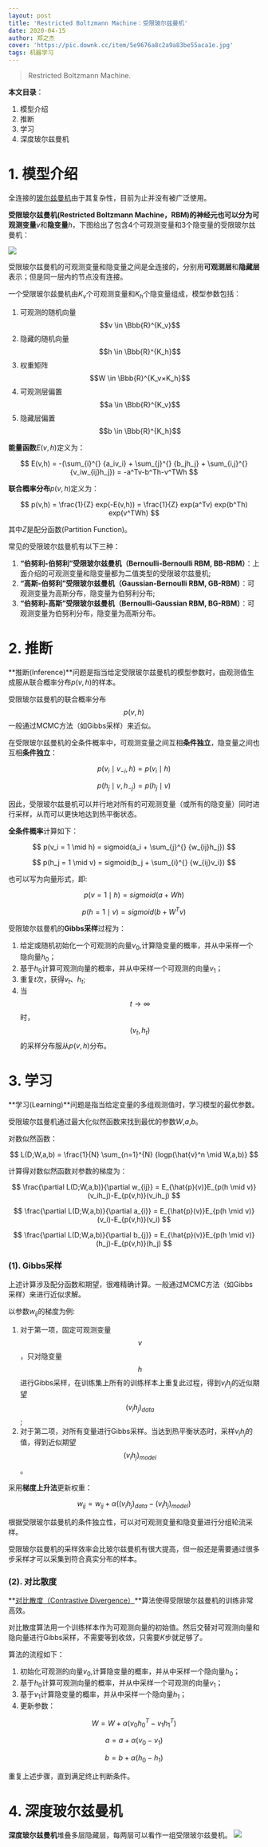 ```yaml
---
layout: post
title: 'Restricted Boltzmann Machine：受限玻尔兹曼机'
date: 2020-04-15
author: 郑之杰
cover: 'https://pic.downk.cc/item/5e9676a8c2a9a83be55aca1e.jpg'
tags: 机器学习
---
```


> Restricted Boltzmann Machine.

**本文目录**：
1. 模型介绍
2. 推断
3. 学习
4. 深度玻尔兹曼机


# 1. 模型介绍
全连接的[玻尔兹曼机](https://0809zheng.github.io/2020/04/14/boltzmann-machine.html)由于其复杂性，目前为止并没有被广泛使用。

**受限玻尔兹曼机(Restricted Boltzmann Machine，RBM)**的神经元也可以分为**可观测变量**$v$和**隐变量**$h$，下图给出了包含4个可观测变量和3个隐变量的受限玻尔兹曼机：

![](https://pic.downk.cc/item/5e967762c2a9a83be55b6723.jpg)

受限玻尔兹曼机的可观测变量和隐变量之间是全连接的，分别用**可观测层**和**隐藏层**表示；但是同一层内的节点没有连接。

一个受限玻尔兹曼机由$K_v$个可观测变量和$K_h$个隐变量组成，模型参数包括：
1. 可观测的随机向量$$v \in \Bbb{R}^{K_v}$$
2. 隐藏的随机向量$$h \in \Bbb{R}^{K_h}$$
3. 权重矩阵$$W \in \Bbb{R}^{K_v×K_h}$$
4. 可观测层偏置$$a \in \Bbb{R}^{K_v}$$
5. 隐藏层偏置$$b \in \Bbb{R}^{K_h}$$

**能量函数**$E(v,h)$定义为：

$$ E(v,h) = -(\sum_{i}^{} {a_iv_i} + \sum_{j}^{} {b_jh_j} + \sum_{i,j}^{} {v_iw_{ij}h_j}) = -a^Tv-b^Th-v^TWh $$

**联合概率分布**$p(v,h)$定义为：

$$ p(v,h) = \frac{1}{Z} exp(-E(v,h)) = \frac{1}{Z} exp(a^Tv) exp(b^Th) exp(v^TWh) $$

其中$Z$是配分函数(Partition Function)。

常见的受限玻尔兹曼机有以下三种：
1. **“伯努利-伯努利”受限玻尔兹曼机（Bernoulli-Bernoulli RBM, BB-RBM）**：上面介绍的可观测变量和隐变量都为二值类型的受限玻尔兹曼机;
2. **“高斯-伯努利”受限玻尔兹曼机（Gaussian-Bernoulli RBM, GB-RBM）**：可观测变量为高斯分布，隐变量为伯努利分布;
3. **“伯努利-高斯”受限玻尔兹曼机（Bernoulli-Gaussian RBM, BG-RBM）**：可观测变量为伯努利分布，隐变量为高斯分布。

# 2. 推断
**推断(Inference)**问题是指当给定受限玻尔兹曼机的模型参数时，由观测值生成服从联合概率分布$p(v,h)$的样本。

受限玻尔兹曼机的联合概率分布$$p(v,h)$$一般通过MCMC方法（如Gibbs采样）来近似。

在受限玻尔兹曼机的全条件概率中，可观测变量之间互相**条件独立**，隐变量之间也互相**条件独立**：

$$ p(v_i \mid v_{-i},h) = p(v_i \mid h) $$

$$ p(h_j \mid v,h_{-j}) = p(h_j \mid v) $$

因此，受限玻尔兹曼机可以并行地对所有的可观测变量（或所有的隐变量）同时进行采样，从而可以更快地达到热平衡状态。

**全条件概率**计算如下：

$$ p(v_i = 1 \mid h) = sigmoid(a_i + \sum_{j}^{} {w_{ij}h_j}) $$

$$ p(h_j = 1 \mid v) = sigmoid(b_j + \sum_{i}^{} {w_{ij}v_i}) $$

也可以写为向量形式，即:

$$ p(v = 1 \mid h) = sigmoid(a+Wh) $$

$$ p(h = 1 \mid v) = sigmoid(b+W^Tv) $$

受限玻尔兹曼机的**Gibbs采样**过程为：
1. 给定或随机初始化一个可观测的向量$v_0$,计算隐变量的概率，并从中采样一个隐向量$h_0$；
2. 基于$h_0$计算可观测向量的概率，并从中采样一个可观测的向量$v_1$；
3. 重复$t$次，获得$v_t$、$h_t$;
4. 当$$t → ∞$$时，$$(v_t,h_t)$$的采样分布服从$p(v,h)$分布。


# 3. 学习
**学习(Learning)**问题是指当给定变量的多组观测值时，学习模型的最优参数。

受限玻尔兹曼机通过最大化似然函数来找到最优的参数$W$,$a$,$b$。

对数似然函数：

$$ L(D;W,a,b) = \frac{1}{N} \sum_{n=1}^{N} {logp(\hat{v}^n \mid W,a,b)} $$

计算得对数似然函数对参数的梯度为：

$$ \frac{\partial L(D;W,a,b)}{\partial w_{ij}} = E_{\hat{p}(v)}E_{p(h \mid v)}(v_ih_j)-E_{p(v,h)}(v_ih_j) $$

$$ \frac{\partial L(D;W,a,b)}{\partial a_{i}} = E_{\hat{p}(v)}E_{p(h \mid v)}(v_i)-E_{p(v,h)}(v_i) $$

$$ \frac{\partial L(D;W,a,b)}{\partial b_{j}} = E_{\hat{p}(v)}E_{p(h \mid v)}(h_j)-E_{p(v,h)}(h_j) $$

### (1). Gibbs采样
上述计算涉及配分函数和期望，很难精确计算。一般通过MCMC方法（如Gibbs采样）来进行近似求解。

以参数$w_{ij}$的梯度为例:
1. 对于第一项，固定可观测变量$$v$$，只对隐变量$$h$$进行Gibbs采样，在训练集上所有的训练样本上重复此过程，得到$v_ih_j$的近似期望$$(v_ih_j)_{data}$$;
2. 对于第二项，对所有变量进行Gibbs采样。当达到热平衡状态时，采样$v_ih_j$的值，得到近似期望$$(v_ih_j)_{model}$$。

采用**梯度上升法**更新权重：

$$ w_{ij} = w_{ij} + α((v_ih_j)_{data} - (v_ih_j)_{model}) $$

根据受限玻尔兹曼机的条件独立性，可以对可观测变量和隐变量进行分组轮流采样。

受限玻尔兹曼机的采样效率会比玻尔兹曼机有很大提高，但一般还是需要通过很多步采样才可以采集到符合真实分布的样本。

### (2). 对比散度
**[对比散度（Contrastive Divergence）](https://www.researchgate.net/publication/11207765_ARTICLE_Training_Products_of_Experts_by_Minimizing_Contrastive_Divergence)**算法使得受限玻尔兹曼机的训练非常高效。

对比散度算法用一个训练样本作为可观测向量的初始值。然后交替对可观测向量和隐向量进行Gibbs采样，不需要等到收敛，只需要$K$步就足够了。

算法的流程如下：
1. 初始化可观测的向量$v_0$,计算隐变量的概率，并从中采样一个隐向量$h_0$；
2. 基于$h_0$计算可观测向量的概率，并从中采样一个可观测的向量$v_1$；
3. 基于$v_1$计算隐变量的概率，并从中采样一个隐向量$h_1$；
4. 更新参数：

$$ W = W + α(v_0h_0^T - v_1h_1^T) $$

$$ a = a + α(v_0 - v_1) $$

$$ b = b + α(h_0 - h_1) $$

重复上述步骤，直到满足终止判断条件。

# 4. 深度玻尔兹曼机
**深度玻尔兹曼机**堆叠多层隐藏层，每两层可以看作一组受限玻尔兹曼机。
![](https://pic.downk.cc/item/5e97db41c2a9a83be538112a.jpg)
